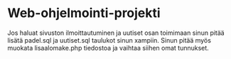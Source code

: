 # Web-ohjelmointi-projekti

Jos haluat sivuston ilmoittautuminen ja uutiset osan toimimaan sinun pitää lisätä padel.sql ja uutiset.sql taulukot sinun xampiin.
Sinun pitää myös muokata lisaalomake.php tiedostoa ja vaihtaa siihen omat tunnukset.
